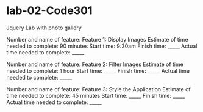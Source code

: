 # lab-02-Code301
Jquery Lab with photo gallery

Number and name of feature: Feature 1: Display Images
Estimate of time needed to complete: 90 minutes
Start time: 9:30am
Finish time: _____
Actual time needed to complete: _____

Number and name of feature: Feature 2: Filter Images
Estimate of time needed to complete: 1 hour
Start time: _____
Finish time: _____
Actual time needed to complete: _____

Number and name of feature: Feature 3: Style the Application
Estimate of time needed to complete: 45 minutes
Start time: _____
Finish time: _____
Actual time needed to complete: _____
